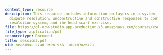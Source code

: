 ```yaml
---
content_type: resource
description: This resource includes information on layers in a system for workplace
  dispute resolution, unconstructive and constructive responses to conflict, dispute
  resolution system, and the head scarf exercise.
file: https://ol-ocw-studio-app-production.s3.amazonaws.com/courses/esd-141-technology-policy-negotiations-spring-2006/5ea8b54bc7ad939893311ddc57826171_session3.pdf
file_type: application/pdf
resourcetype: Document
title: session3.pdf
uid: 5ea8b54b-c7ad-9398-9331-1ddc57826171
---
```

